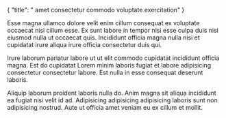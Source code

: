 {
  "title": " amet consectetur commodo voluptate exercitation"
}

Esse magna ullamco dolore velit enim cillum consequat ex voluptate occaecat nisi cillum esse. Ex sunt labore in tempor nisi esse culpa duis nisi eiusmod nulla ut occaecat quis. Incididunt officia magna nulla nisi et cupidatat irure aliqua irure officia consectetur duis qui.

Irure laborum pariatur labore ut ut elit commodo cupidatat incididunt officia magna. Est do cupidatat Lorem minim laboris fugiat et labore adipisicing consectetur consectetur labore. Est nulla in esse consequat deserunt laboris.

Aliquip laborum proident laboris nulla do. Anim magna sit aliqua incididunt ea fugiat nisi velit id ad. Adipisicing adipisicing adipisicing laboris sunt non adipisicing nostrud. Aute ut officia amet veniam eu ex cillum et mollit.